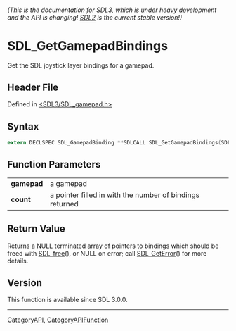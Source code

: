 ###### (This is the documentation for SDL3, which is under heavy development and the API is changing! [SDL2](https://wiki.libsdl.org/SDL2/) is the current stable version!)
# SDL_GetGamepadBindings

Get the SDL joystick layer bindings for a gamepad.

## Header File

Defined in [<SDL3/SDL_gamepad.h>](https://github.com/libsdl-org/SDL/blob/main/include/SDL3/SDL_gamepad.h)

## Syntax

```c
extern DECLSPEC SDL_GamepadBinding **SDLCALL SDL_GetGamepadBindings(SDL_Gamepad *gamepad, int *count);

```

## Function Parameters

|                 |                                                          |
| --------------- | -------------------------------------------------------- |
| **gamepad**     | a gamepad                                                |
| **count**       | a pointer filled in with the number of bindings returned |

## Return Value

Returns a NULL terminated array of pointers to bindings which should be
freed with [SDL_free](SDL_free)(), or NULL on error; call
[SDL_GetError](SDL_GetError)() for more details.

## Version

This function is available since SDL 3.0.0.

----
[CategoryAPI](CategoryAPI), [CategoryAPIFunction](CategoryAPIFunction)


